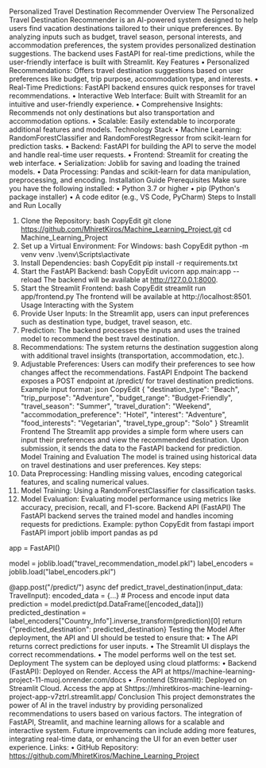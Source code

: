 Personalized Travel Destination Recommender
Overview
The Personalized Travel Destination Recommender is an AI-powered system designed to help users find vacation destinations tailored to their unique preferences. By analyzing inputs such as budget, travel season, personal interests, and accommodation preferences, the system provides personalized destination suggestions. The backend uses FastAPI for real-time predictions, while the user-friendly interface is built with Streamlit.
Key Features
•	Personalized Recommendations: Offers travel destination suggestions based on user preferences like budget, trip purpose, accommodation type, and interests.
•	Real-Time Predictions: FastAPI backend ensures quick responses for travel recommendations.
•	Interactive Web Interface: Built with Streamlit for an intuitive and user-friendly experience.
•	Comprehensive Insights: Recommends not only destinations but also transportation and accommodation options.
•	Scalable: Easily extendable to incorporate additional features and models.
Technology Stack
•	Machine Learning: RandomForestClassifier and RandomForestRegressor from scikit-learn for prediction tasks.
•	Backend: FastAPI for building the API to serve the model and handle real-time user requests.
•	Frontend: Streamlit for creating the web interface.
•	Serialization: Joblib for saving and loading the trained models.
•	Data Processing: Pandas and scikit-learn for data manipulation, preprocessing, and encoding.
Installation Guide
Prerequisites
Make sure you have the following installed:
•	Python 3.7 or higher
•	pip (Python's package installer)
•	A code editor (e.g., VS Code, PyCharm)
Steps to Install and Run Locally
1.	Clone the Repository:
bash
CopyEdit
git clone https://github.com/MhiretKiros/Machine_Learning_Project.git
cd Machine_Learning_Project
2.	Set up a Virtual Environment: For Windows:
bash
CopyEdit
python -m venv venv
.\venv\Scripts\activate
3.	Install Dependencies:
bash
CopyEdit
pip install -r requirements.txt
4.	Start the FastAPI Backend:
bash
CopyEdit
uvicorn app.main:app --reload
The backend will be available at http://127.0.0.1:8000.
5.	Start the Streamlit Frontend:
bash
CopyEdit
streamlit run app/frontend.py
The frontend will be available at http://localhost:8501.
Usage
Interacting with the System
1.	Provide User Inputs: In the Streamlit app, users can input preferences such as destination type, budget, travel season, etc.
2.	Prediction: The backend processes the inputs and uses the trained model to recommend the best travel destination.
3.	Recommendations: The system returns the destination suggestion along with additional travel insights (transportation, accommodation, etc.).
4.	Adjustable Preferences: Users can modify their preferences to see how changes affect the recommendations.
FastAPI Endpoint
The backend exposes a POST endpoint at /predict/ for travel destination predictions. Example input format:
json
CopyEdit
{
  "destination_type": "Beach",
  "trip_purpose": "Adventure",
  "budget_range": "Budget-Friendly",
  "travel_season": "Summer",
  "travel_duration": "Weekend",
  "accommodation_preference": "Hotel",
  "interest": "Adventure",
  "food_interests": "Vegetarian",
  "travel_type_group": "Solo"
}
Streamlit Frontend
The Streamlit app provides a simple form where users can input their preferences and view the recommended destination. Upon submission, it sends the data to the FastAPI backend for prediction.
Model Training and Evaluation
The model is trained using historical data on travel destinations and user preferences. Key steps:
1.	Data Preprocessing: Handling missing values, encoding categorical features, and scaling numerical values.
2.	Model Training: Using a RandomForestClassifier for classification tasks.
3.	Model Evaluation: Evaluating model performance using metrics like accuracy, precision, recall, and F1-score.
Backend API (FastAPI)
The FastAPI backend serves the trained model and handles incoming requests for predictions. Example:
python
CopyEdit
from fastapi import FastAPI
import joblib
import pandas as pd

app = FastAPI()

model = joblib.load("travel_recommendation_model.pkl")
label_encoders = joblib.load("label_encoders.pkl")

@app.post("/predict/")
async def predict_travel_destination(input_data: TravelInput):
    encoded_data = {...}  # Process and encode input data
    prediction = model.predict(pd.DataFrame([encoded_data]))
    predicted_destination = label_encoders["Country_Info"].inverse_transform(prediction)[0]
    return {"predicted_destination": predicted_destination}
Testing the Model
After deployment, the API and UI should be tested to ensure that:
•	The API returns correct predictions for user inputs.
•	The Streamlit UI displays the correct recommendations.
•	The model performs well on the test set.
Deployment
The system can be deployed using cloud platforms:
•	Backend (FastAPI): Deployed on Render. Access the API at https//machine-learning-project-11-muoj.onrender.com/docs
•	.Frontend (Streamlit): Deployed on Streamlit Cloud. Access the app at Shttps://mhiretkiros-machine-learning-project-app-v7ztrl.streamlit.app/
Conclusion
This project demonstrates the power of AI in the travel industry by providing personalized recommendations to users based on various factors. The integration of FastAPI, Streamlit, and machine learning allows for a scalable and interactive system. Future improvements can include adding more features, integrating real-time data, or enhancing the UI for an even better user experience.
Links:
•	GitHub Repository: https://github.com/MhiretKiros/Machine_Learning_Project

